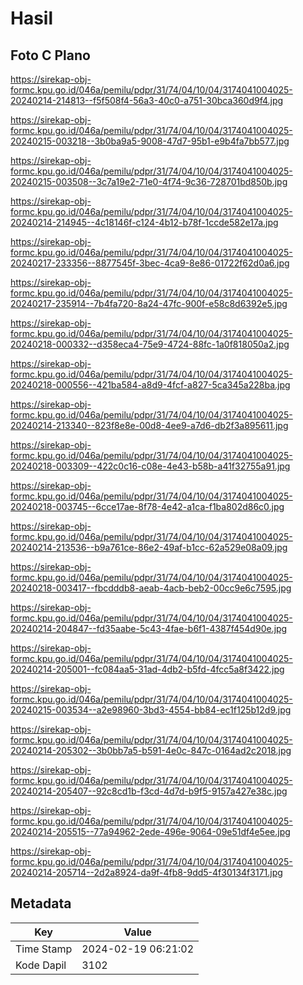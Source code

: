 # Hasil

## Foto C Plano

https://sirekap-obj-formc.kpu.go.id/046a/pemilu/pdpr/31/74/04/10/04/3174041004025-20240214-214813--f5f508f4-56a3-40c0-a751-30bca360d9f4.jpg

https://sirekap-obj-formc.kpu.go.id/046a/pemilu/pdpr/31/74/04/10/04/3174041004025-20240215-003218--3b0ba9a5-9008-47d7-95b1-e9b4fa7bb577.jpg

https://sirekap-obj-formc.kpu.go.id/046a/pemilu/pdpr/31/74/04/10/04/3174041004025-20240215-003508--3c7a19e2-71e0-4f74-9c36-728701bd850b.jpg

https://sirekap-obj-formc.kpu.go.id/046a/pemilu/pdpr/31/74/04/10/04/3174041004025-20240214-214945--4c18146f-c124-4b12-b78f-1ccde582e17a.jpg

https://sirekap-obj-formc.kpu.go.id/046a/pemilu/pdpr/31/74/04/10/04/3174041004025-20240217-233356--8877545f-3bec-4ca9-8e86-01722f62d0a6.jpg

https://sirekap-obj-formc.kpu.go.id/046a/pemilu/pdpr/31/74/04/10/04/3174041004025-20240217-235914--7b4fa720-8a24-47fc-900f-e58c8d6392e5.jpg

https://sirekap-obj-formc.kpu.go.id/046a/pemilu/pdpr/31/74/04/10/04/3174041004025-20240218-000332--d358eca4-75e9-4724-88fc-1a0f818050a2.jpg

https://sirekap-obj-formc.kpu.go.id/046a/pemilu/pdpr/31/74/04/10/04/3174041004025-20240218-000556--421ba584-a8d9-4fcf-a827-5ca345a228ba.jpg

https://sirekap-obj-formc.kpu.go.id/046a/pemilu/pdpr/31/74/04/10/04/3174041004025-20240214-213340--823f8e8e-00d8-4ee9-a7d6-db2f3a895611.jpg

https://sirekap-obj-formc.kpu.go.id/046a/pemilu/pdpr/31/74/04/10/04/3174041004025-20240218-003309--422c0c16-c08e-4e43-b58b-a41f32755a91.jpg

https://sirekap-obj-formc.kpu.go.id/046a/pemilu/pdpr/31/74/04/10/04/3174041004025-20240218-003745--6cce17ae-8f78-4e42-a1ca-f1ba802d86c0.jpg

https://sirekap-obj-formc.kpu.go.id/046a/pemilu/pdpr/31/74/04/10/04/3174041004025-20240214-213536--b9a761ce-86e2-49af-b1cc-62a529e08a09.jpg

https://sirekap-obj-formc.kpu.go.id/046a/pemilu/pdpr/31/74/04/10/04/3174041004025-20240218-003417--fbcdddb8-aeab-4acb-beb2-00cc9e6c7595.jpg

https://sirekap-obj-formc.kpu.go.id/046a/pemilu/pdpr/31/74/04/10/04/3174041004025-20240214-204847--fd35aabe-5c43-4fae-b6f1-4387f454d90e.jpg

https://sirekap-obj-formc.kpu.go.id/046a/pemilu/pdpr/31/74/04/10/04/3174041004025-20240214-205001--fc084aa5-31ad-4db2-b5fd-4fcc5a8f3422.jpg

https://sirekap-obj-formc.kpu.go.id/046a/pemilu/pdpr/31/74/04/10/04/3174041004025-20240215-003534--a2e98960-3bd3-4554-bb84-ec1f125b12d9.jpg

https://sirekap-obj-formc.kpu.go.id/046a/pemilu/pdpr/31/74/04/10/04/3174041004025-20240214-205302--3b0bb7a5-b591-4e0c-847c-0164ad2c2018.jpg

https://sirekap-obj-formc.kpu.go.id/046a/pemilu/pdpr/31/74/04/10/04/3174041004025-20240214-205407--92c8cd1b-f3cd-4d7d-b9f5-9157a427e38c.jpg

https://sirekap-obj-formc.kpu.go.id/046a/pemilu/pdpr/31/74/04/10/04/3174041004025-20240214-205515--77a94962-2ede-496e-9064-09e51df4e5ee.jpg

https://sirekap-obj-formc.kpu.go.id/046a/pemilu/pdpr/31/74/04/10/04/3174041004025-20240214-205714--2d2a8924-da9f-4fb8-9dd5-4f30134f3171.jpg


## Metadata

| Key        | Value               |
| ---------- | ------------------- |
| Time Stamp | 2024-02-19 06:21:02 |
| Kode Dapil | 3102                |



